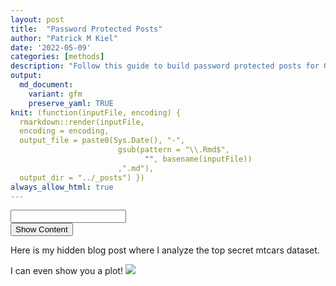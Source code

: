 ```yaml
---
layout: post
title:  "Password Protected Posts"
author: "Patrick M Kiel"
date: '2022-05-09'
categories: [methods]
description: "Follow this guide to build password protected posts for GitHub Pages hosted Jekyll blogs using this simple Javascript code."
output:
  md_document:
    variant: gfm
    preserve_yaml: TRUE
knit: (function(inputFile, encoding) {
  rmarkdown::render(inputFile, 
  encoding = encoding, 
  output_file = paste0(Sys.Date(), "-",
                        gsub(pattern = "\\.Rmd$",
                              "", basename(inputFile))
                        ,".md"), 
  output_dir = "../_posts") })
always_allow_html: true
---
```


<script type="text/javascript">
function verify() {
  if (document.getElementById('password').value === 'password') {
    document.getElementById('HIDDENDIV').classList.remove("hidden"); 
    document.getElementById('credentials').classList.add("hidden"); // Hide the div containing the credentials
  } else {
    alert('Invalid Password! You cannot view this content.');
    password.setSelectionRange(0, password.value.length);
  }
  return false;
}
</script>
<style type="text/css">
Change content Display
.hidden {
  display: none;
}
</style>
<!-- # Overview -->
<!-- I mainly use this blog to share data analysis with my collaborators. Since we are working with unpublished datasets that are still being analyzed, I do not want this data to be visible to everyone who visits my notebook. -->
<!-- For this reason, I have adapted the following code to work with my Jekyll pages and RMarkdown workflow. To understand this workflow better, [please visit this post.](https://patrickmkiel.com/notebook/methods/RMarkdown2Jekyll/) -->
<!-- First, create a new Javascript chunk and create the password verification script. -->
<!-- ```{js, eval=FALSE} -->
<!-- function verify() { -->
<!--   if (document.getElementById('password').value === 'password') {// Set the desired password here -->
<!--     document.getElementById('HIDDENDIV').classList.remove("hidden");  -->
<!--     document.getElementById('credentials').classList.add("hidden");  -->
<!--   } else { -->
<!--     alert('Invalid Password! You cannot view this content.'); -->
<!--     password.setSelectionRange(0, password.value.length); -->
<!--   } -->
<!--   return false; -->
<!-- } -->
<!-- ``` -->
<!-- Then, create a css chunk and create the hidden class. -->
<!-- ```{css, eval=FALSE} -->
<!-- /*Change content Display */  -->
<!-- .hidden { -->
<!--   display: none; -->
<!-- } -->
<!-- ``` -->
<!-- Next up, create the "credentials" div which will hold the password box and the input. I also have an alert box pop up if the password is wrong. You can get as fancy as you want here with css. -->
<!-- ```{html, eval=FALSE} -->
<!-- <div id="credentials"> -->
<!--   <input type="text" id="password" placeholder="Enter the password" onkeydown="if (event.keyCode == 13) verify()" /> -->
<!--   <br/> -->
<!--   <input id="button" type="button" value="Show Content" onclick="verify()" /> -->
<!-- </div> -->
<!-- ``` -->
<!-- Finally create a new div which will hold all of your hidden content which will display once the password is correct. It is important to include the markdown="1" argument so that Jekyll knows all code within this html div tag needs to be executed. Otherwise verbatim code will be displayed. -->
<!-- ```{html, eval=FALSE} -->
<!-- <div id="HIDDENDIV" class="hidden" markdown="1"> -->
<!--   # Place all r chunks, text, etc. in between these div tags -->
<!-- </div> -->
<!-- ``` -->
<!-- And that's it! It certainly is not secure. One can go onto your GitHub account and look at the raw code and the underlying data if you have it hosted. But for most cases, this hidden content trick with simple Javascript is quite effective. -->
<!-- The password box -->

<div id="credentials">

<input type="text" id="password" onkeydown="if (event.keyCode == 13) verify()" />
<br/>
<input id="button" type="button" value="Show Content" onclick="verify()" />

</div>

<!-- The content we want to show after password -->

<div id="HIDDENDIV" class="hidden" markdown="1">

Here is my hidden blog post where I analyze the top secret mtcars
dataset.

I can even show you a plot! ![](/notebook/images/tesing-1.png)<!-- -->

</div>
